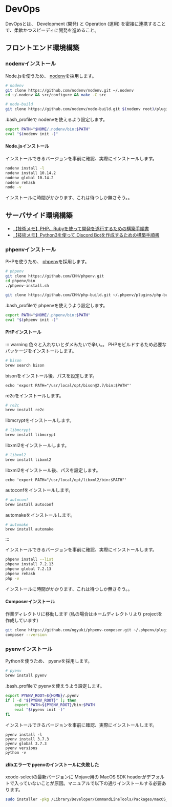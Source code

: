 # DevOps

DevOpsとは、 Development (開発) と Operation (運用) を密接に連携することで、柔軟かつスピーディに開発を進めること。

## フロントエンド環境構築

### nodenvインストール

Node.jsを使うため、 [nodenv](https://github.com/nodenv/nodenv)を採用します。

```bash
# nodenv
git clone https://github.com/nodenv/nodenv.git ~/.nodenv
cd ~/.nodenv && src/configure && make -C src

# node-build
git clone https://github.com/nodenv/node-build.git $(nodenv root)/plugins/node-build
```

.bash_profileで nodenvを使えるよう設定します。

```bash
export PATH="$HOME/.nodenv/bin:$PATH"
eval "$(nodenv init -)"
```

#### Node.jsインストール

インストールできるバージョンを事前に確認、実際にインストールします。

```bash
nodenv install -l
nodenv install 10.14.2
nodenv global 10.14.2
nodenv rehash
node -v
```

インストールに時間がかかります、これは待つしか無さそう。。

## サーバサイド環境構築

- [【技術メモ】PHP、Rubyを使って開発を遂行するための構築手順書](https://webneko.dev/posts/the-guide-in-development-of-script-languages)
- [【技術メモ】Python3を使って Discord Botを作成するための構築手順書](https://webneko.dev/posts/the-guide-in-development-of-discord-bot-by-python3)

### phpenvインストール

PHPを使うため、 [phpenv](https://github.com/phpenv/phpenv)を採用します。

```bash
# phpenv
git clone https://github.com/CHH/phpenv.git
cd phpenv/bin
./phpenv-install.sh

git clone https://github.com/CHH/php-build.git ~/.phpenv/plugins/php-build
```

.bash_profileで phpenvを使えうよう設定します。

```bash
export PATH="$HOME/.phpenv/bin:$PATH"
eval "$(phpenv init -)"
```

#### PHPインストール

::: warning 色々と入れないとダメみたいで辛い。。
PHPをビルドするため必要なパッケージをインストールします。

```bash
# bison
brew search bison
```

bisonをインストール後、パスを設定します。

```bash_profile
echo 'export PATH="/usr/local/opt/bison@2.7/bin:$PATH"'
```

re2cをインストールします。

```bash
# re2c
brew install re2c
```

libmcryptをインストールします。

```bash
# libmcrypt
brew install libmcrypt
```

libxml2をインストールします。

```bash
# libxml2
brew install libxml2
```

libxml2をインストール後、パスを設定します。

```.bash_profile
echo 'export PATH="/usr/local/opt/libxml2/bin:$PATH"'
```

autoconfをインストールします。

```bash
# autoconf
brew install autoconf
```

automakeをインストールします。

```bash
# automake
brew install automake
```
:::

インストールできるバージョンを事前に確認、実際にインストールします。

```bash
phpenv install --list
phpenv install 7.2.13
phpenv global 7.2.13
phpenv rehash
php -v
```

インストールに時間がかかります、これは待つしか無さそう。。

#### Composerインストール

作業ディレクトリに移動します (私の場合はホームディレクトリより projectを作成しています)

```bash
git clone https://github.com/ngyuki/phpenv-composer.git ~/.phpenv/plugins/phpenv-composer
composer --version
```

### pyenvインストール

Pythonを使うため、 pyenvを採用します。

```bash
# pyenv
brew install pyenv
```

.bash_profileで pyenvを使えうよう設定します。

```bash
export PYENV_ROOT=${HOME}/.pyenv
if [ -d "${PYENV_ROOT}" ]; then
    export PATH=${PYENV_ROOT}/bin:$PATH
    eval "$(pyenv init -)"
fi
```

インストールできるバージョンを事前に確認、実際にインストールします。

```
pyenv install -l
pyenv install 3.7.3
pyenv global 3.7.3
pyenv versions
python -v
```

#### zlibエラーで pyenvのインストールに失敗した

xcode-selectの最新バージョンに Mojave用の MacOS SDK headerがデフォルトで入っていないことが原因。マニュアルで以下の通りインストールする必要あります。

```bash
sudo installer -pkg /Library/Developer/CommandLineTools/Packages/macOS_SDK_headers_for_macOS_10.14.pkg -target /
```
